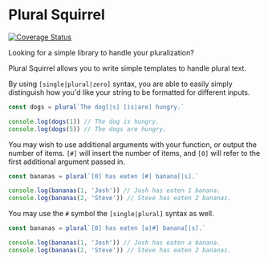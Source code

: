 # Plural Squirrel

[![Coverage Status](https://coveralls.io/repos/github/TotalTechGeek/plural-squirrel/badge.svg?branch=master)](https://coveralls.io/github/TotalTechGeek/plural-squirrel?branch=master)

Looking for a simple library to handle your pluralization? 

Plural Squirrel allows you to write simple templates to handle plural text.

By using `[single|plural|zero]` syntax, you are able to easily simply distinguish how you'd like your string to be formatted for different inputs.  

```js
const dogs = plural`The dog[|s] [is|are] hungry.`

console.log(dogs(1)) // The dog is hungry.
console.log(dogs(5)) // The dogs are hungry.
```


You may wish to use additional arguments with your function, or output the number of items. `[#]` will insert the number of items, and `[0]` will refer to the first additional argument passed in. 

```js
const bananas = plural`[0] has eaten [#] banana[|s].`

console.log(bananas(1, 'Josh')) // Josh has eaten 1 banana.
console.log(bananas(2, 'Steve')) // Steve has eaten 2 bananas.
```


You may use the `#` symbol the `[single|plural]` syntax as well. 


```js
const bananas = plural`[0] has eaten [a|#] banana[|s].`

console.log(bananas(1, 'Josh')) // Josh has eaten a banana.
console.log(bananas(2, 'Steve')) // Steve has eaten 2 bananas.
```